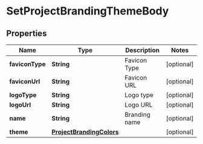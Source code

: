 

# SetProjectBrandingThemeBody


## Properties

| Name | Type | Description | Notes |
|------------ | ------------- | ------------- | -------------|
|**faviconType** | **String** | Favicon Type |  [optional] |
|**faviconUrl** | **String** | Favicon URL |  [optional] |
|**logoType** | **String** | Logo type |  [optional] |
|**logoUrl** | **String** | Logo URL |  [optional] |
|**name** | **String** | Branding name |  [optional] |
|**theme** | [**ProjectBrandingColors**](ProjectBrandingColors.md) |  |  [optional] |



